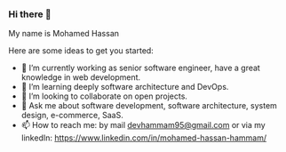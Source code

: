 ### Hi there 👋
My name is Mohamed Hassan

Here are some ideas to get you started:

- 🔭 I’m currently working as senior software engineer, have a great knowledge in web development.
- 🌱 I’m learning deeply software architecture and DevOps.
- 👯 I’m looking to collaborate on open projects.
- 💬 Ask me about software development, software architecture, system design, e-commerce, SaaS.
- 📫 How to reach me: 
by mail devhammam95@gmail.com or via my linkedIn: https://www.linkedin.com/in/mohamed-hassan-hammam/

